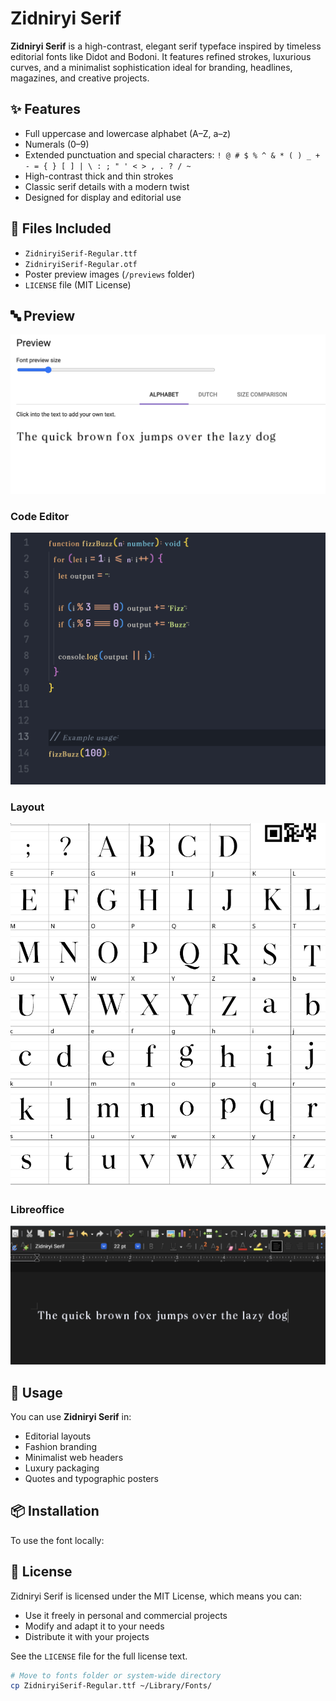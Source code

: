 # Zidniryi Serif

**Zidniryi Serif** is a high-contrast, elegant serif typeface inspired by timeless editorial fonts like Didot and Bodoni. It features refined strokes, luxurious curves, and a minimalist sophistication ideal for branding, headlines, magazines, and creative projects.

## ✨ Features

- Full uppercase and lowercase alphabet (A–Z, a–z)
- Numerals (0–9)
- Extended punctuation and special characters:
  `! @ # $ % ^ & * ( ) _ + - = { } [ ] | \ : ; " ' < > , . ? / ~`
- High-contrast thick and thin strokes
- Classic serif details with a modern twist
- Designed for display and editorial use

## 📁 Files Included

- `ZidniryiSerif-Regular.ttf`
- `ZidniryiSerif-Regular.otf`
- Poster preview images (`/previews` folder)
- `LICENSE` file (MIT License)

## 🔤 Preview

![Zidniryi Serif Preview](./previews/preview.png)

### Code Editor
![Zidniryi Serif Preview](./previews/code.png)

###  Layout
![Zidniryi Serif Preview](./previews/layout.png)

###  Libreoffice
![Zidniryi Serif Preview](./previews/libreoffice.png)


## 📐 Usage

You can use **Zidniryi Serif** in:

- Editorial layouts
- Fashion branding
- Minimalist web headers
- Luxury packaging
- Quotes and typographic posters

## 📦 Installation

To use the font locally:

## 📄 License

Zidniryi Serif is licensed under the MIT License, which means you can:

- Use it freely in personal and commercial projects
- Modify and adapt it to your needs
- Distribute it with your projects

See the `LICENSE` file for the full license text.

```bash
# Move to fonts folder or system-wide directory
cp ZidniryiSerif-Regular.ttf ~/Library/Fonts/
